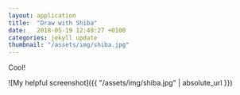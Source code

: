 ```yaml
---
layout: application
title:  "Draw with Shiba"
date:   2018-05-19 12:49:27 +0100
categories: jekyll update
thumbnail: "/assets/img/shiba.jpg"
---
```

Cool!

![My helpful screenshot]({{ "/assets/img/shiba.jpg" | absolute_url }})
